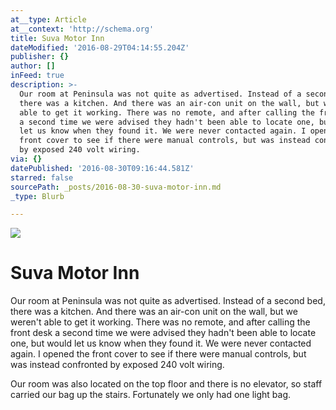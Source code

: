 ```yaml
---
at__type: Article
at__context: 'http://schema.org'
title: Suva Motor Inn
dateModified: '2016-08-29T04:14:55.204Z'
publisher: {}
author: []
inFeed: true
description: >-
  Our room at Peninsula was not quite as advertised. Instead of a second bed,
  there was a kitchen. And there was an air-con unit on the wall, but we weren't
  able to get it working. There was no remote, and after calling the front desk
  a second time we were advised they hadn't been able to locate one, but would
  let us know when they found it. We were never contacted again. I opened the
  front cover to see if there were manual controls, but was instead confronted
  by exposed 240 volt wiring.
via: {}
datePublished: '2016-08-30T09:16:44.581Z'
starred: false
sourcePath: _posts/2016-08-30-suva-motor-inn.md
_type: Blurb

---
```

![](https://the-grid-user-content.s3-us-west-2.amazonaws.com/0c4a4ff4-dfd9-44b1-9e11-2d003d7c24ad.jpg)

# Suva Motor Inn

Our room at Peninsula was not quite as advertised. Instead of a second bed, there was a kitchen. And there was an air-con unit on the wall, but we weren't able to get it working. There was no remote, and after calling the front desk a second time we were advised they hadn't been able to locate one, but would let us know when they found it. We were never contacted again. I opened the front cover to see if there were manual controls, but was instead confronted by exposed 240 volt wiring.

Our room was also located on the top floor and there is no elevator, so staff carried our bag up the stairs. Fortunately we only had one light bag.